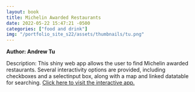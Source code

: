 ```yaml
---
layout: book
title: Michelin Awarded Restaurants
date: 2022-05-22 15:47:21 -0500
categories: ["food and drink"]
img: "/portfolio_site_s22/assets/thumbnails/tu.png"
---
```


<b>Author: Andrew Tu</b>

Description: This shiny web app allows the user to find Michelin awarded
restaurants. Several interactivity options  are provided, including checkboxes
and a selectinput box, along with a map and linked datatable for  searching.
<a href="https://data-viz.it.wisc.edu/content/320d42f0-c66b-456f-84e3-bcb4ea84dcfb">Click here to visit the interactive app.</a>

[jekyll-docs]: https://jekyllrb.com/docs/home
[jekyll-gh]:   https://github.com/jekyll/jekyll
[jekyll-talk]: https://talk.jekyllrb.com/
